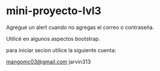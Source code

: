 # mini-proyecto-lvl3

Agregué un alert cuando no agregas el correo o contraseña.

Utilicé en algunos aspectos bootstrap.

para iniciar secion utilice la siguiente cuenta:

mangomc03@gmail.com
jarvin313
